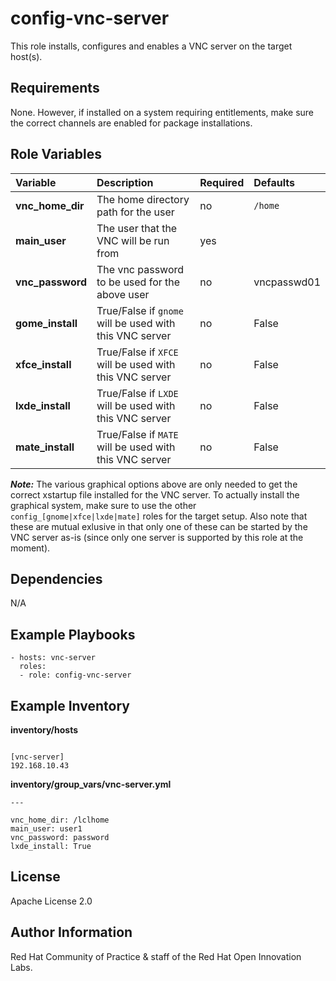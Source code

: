config-vnc-server
=================

This role installs, configures and enables a VNC server on the target host(s).

Requirements
------------

None. However, if installed on a system requiring entitlements, make sure the correct channels are enabled for package installations.

Role Variables
--------------
| Variable | Description | Required | Defaults |
|:---------|:------------|:---------|:---------|
|**vnc_home_dir**| The home directory path for the user | no | `/home` |
|**main_user**| The user that the VNC will be run from | yes | |
|**vnc_password**| The vnc password to be used for the above user | no | vncpasswd01 |
|**gome_install**| True/False if `gnome` will be used with this VNC server | no | False |
|**xfce_install**| True/False if `XFCE` will be used with this VNC server | no | False |
|**lxde_install**| True/False if `LXDE` will be used with this VNC server | no | False |
|**mate_install**| True/False if `MATE` will be used with this VNC server | no | False |

_**Note:**_ The various graphical options above are only needed to get the correct xstartup file installed for the VNC server. To actually install the graphical system, make sure to use the other `config_[gnome|xfce|lxde|mate]` roles for the target setup. Also note that these are mutual exlusive in that only one of these can be started by the VNC server as-is (since only one server is supported by this role at the moment).


Dependencies
------------

N/A

Example Playbooks
----------------

```
- hosts: vnc-server
  roles:
  - role: config-vnc-server
```

Example Inventory
----------------


**inventory/hosts**
```

[vnc-server]
192.168.10.43
```

**inventory/group_vars/vnc-server.yml**
```
---

vnc_home_dir: /lclhome
main_user: user1
vnc_password: password
lxde_install: True

```


License
-------

Apache License 2.0


Author Information
------------------

Red Hat Community of Practice & staff of the Red Hat Open Innovation Labs.
